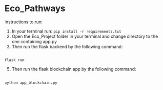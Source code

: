 # Eco_Pathways

Instructions to run:
1. In your terminal run: ```pip install -r requirements.txt```
2. Open the Eco_Project folder in your terminal and change directory to the one containing app.py
3. Then run the flask backend by the following command:
##
    flask run
5. Then run the flask blockchain app by the following command:
## 
    python app_blockchain.py
